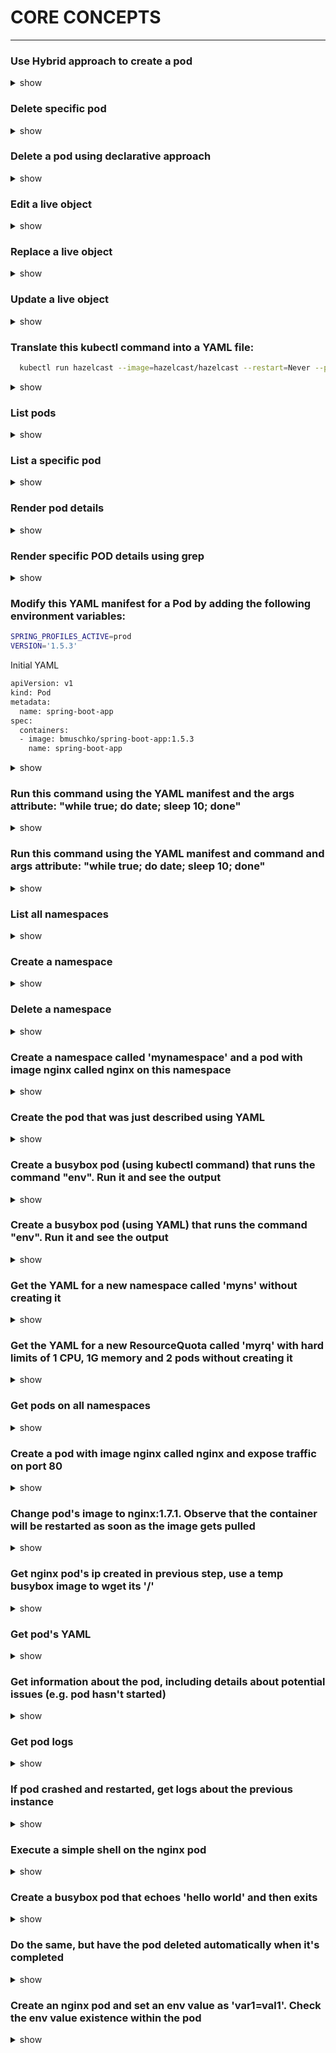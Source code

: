 # CORE CONCEPTS
-------------------

  <p>
</details>

### Use Hybrid approach to create a pod 
<details><summary>show</summary>
  <p>
    
  ```bash
  kubectl run frontend --image=nginx --restart=Never --port=80 \
  -o yaml --dry-run=client > pod.yaml
  ```
    
  ```bash
  kubectl create -f pod.yaml
  ```
    
  </p>
</details>


### Delete specific pod
<details><summary>show</summary>
  <p>
    
  ```bash
  kubectl delete pod frontend
  ```
  </p>
</details>

### Delete a pod using declarative approach
<details><summary>show</summary>
  <p>
    
  ```bash
  kubectl delete -f pod.yaml
  ```
    
  </p>
</details>

### Edit a live object
<details><summary>show</summary>
  <p>
    
  ```bash
  kubectl edit pod frontend
  ```
    
  </p>
</details>

### Replace a live object
<details><summary>show</summary>
  <p>
    
  ```bash
  kubectl replace -f pod.yaml
  ```
    
  </p>
</details>

### Update a live object
<details><summary>show</summary>
  <p>
    
  ```bash
  kubectl apply -f pod.yaml
  ```
    
  </p>
</details>

### Translate this kubectl command into a YAML file:
<p>
  
```bash
  kubectl run hazelcast --image=hazelcast/hazelcast --restart=Never --port=5701 --env="DNS_DOMAIN=cluster" --labels="app=hazelcast,env=prod"
```
  
</p>
<details><summary>show</summary>
  <p>
    
  ```bash
  apiVersion: v1
  kind: Pod
  metadata:
  name: hazelcast
  labels:
    app: hazelcast
    env: prod
  spec:
  containers:
  - env:
    - name: DNS_DOMAIN
      value: cluster
  image: hazelcast/hazelcast
  name: hazelcast
  ports:
  - containerPort: 5701
  restartPolicy: Never
  ```
    
  </p>
</details>

### List pods
<details><summary>show</summary>
  <p>
    
  ```bash
  kubectl get pods
  ```
    
  </p>
</details>

### List a specific pod
<details><summary>show</summary>
  <p>
    
  ```bash
  kubectl get pods hazelcast
  ```
    
  </p>
</details>

### Render pod details
<details><summary>show</summary>
  <p>
    
  ```bash
  kubectl describe pods hazelcast
  ```
    
  </p>
</details>

### Render specific POD details using grep
<details><summary>show</summary>
  <p>
    
  ```bash
  kubectl describe pods hazelcast | grep Image:
  ```
    
  </p>
</details>

### Modify this YAML manifest for a Pod by adding the following environment variables:

```bash
SPRING_PROFILES_ACTIVE=prod
VERSION='1.5.3'
```

Initial YAML

```bash
apiVersion: v1
kind: Pod
metadata:
  name: spring-boot-app
spec:
  containers:
  - image: bmuschko/spring-boot-app:1.5.3
    name: spring-boot-app
```

<details><summary>show</summary>
  
  <p>
    
  ```bash
  apiVersion: v1
  kind: Pod
  metadata:
    name: spring-boot-app
  spec:
    containers:
    - image: bmuschko/spring-boot-app:1.5.3
      name: spring-boot-app
      env:
      - name: SPRING_PROFILES_ACTIVE
        value: prod
      - name: VERSION
        value: '1.5.3'
  ```
  </p>
  
</details>

### Run this command using the YAML manifest and the args attribute: "while true; do date; sleep 10; done"
<details><summary>show</summary>
  <p>
    
  ```bash
  apiVersion: v1
  kind: Pod
  metadata:
    name: mypod
  spec:
    containers:
    - args:
    - /bin/sh
    - -c
    - while true; do date; sleep 10; done
    image: busybox
    name: mypod
  restartPolicy: Never
  ```
    
  </p>
</details>

### Run this command using the YAML manifest and command and args attribute: "while true; do date; sleep 10; done"
<details><summary>show</summary>
  <p>
    
  ```bash
  apiVersion: v1
  kind: Pod
  metadata:
    name: mypod
  spec:
    containers:
    - command: ["/bin/sh"]
    args: ["-c", "while true; do date; sleep 10; done"]
    image: busybox
    name: mypod
  restartPolicy: Never
  ```
  To validate
  ```bash
  kubectl create -f pod.yaml
  kubectl logs mypod -f
  ```
    
  </p>
</details>

### List all namespaces
<details><summary>show</summary>
  <p>
    
  ```bash
  kubectl get namespaces
  ```
    
  </p>
</details>

### Create a namespace
<details><summary>show</summary>
  <p>
    
  ```bash
  kubectl create namespace code-red
  ```
    
  </p>
</details>

### Delete a namespace
<details><summary>show</summary>
  <p>
    
  ```bash
  kubectl delete namespace code-red
  ```
    
  </p>
</details>

### Create a namespace called 'mynamespace' and a pod with image nginx called nginx on this namespace
<details><summary>show</summary>
  <p>
    
  ```bash
  kubectl create namespace mynamespace
  kubectl run nginx --image=nginx --restart=Never -n mynamespace
  ```
    
  </p>
</details>

### Create the pod that was just described using YAML
<details><summary>show</summary>
  <p>
    
  Easily generate YAML with:
  ```bash
  kubectl run nginx --image=nginx --restart=Never --dry-run=client -n mynamespace -o yaml > pod.yaml
  ```

  ```bash
  cat pod.yaml
  ```
  ```yaml
  apiVersion: v1
  kind: Pod
  metadata:
    creationTimestamp: null
    labels:
      run: nginx
    name: nginx
    namespace: mynamespace
  spec:
    containers:
    - image: nginx
      imagePullPolicy: IfNotPresent
      name: nginx
      resources: {}
    dnsPolicy: ClusterFirst
    restartPolicy: Never
  status: {}
  ```

  ```bash
  kubectl create -f pod.yaml
  ```
    
  Alternatively, you can run in one line
    
  ```bash
  kubectl run nginx --image=nginx --restart=Never --dry-run=client -o yaml | kubectl create -n mynamespace -f -
  ```
    
  </p>
</details>

### Create a busybox pod (using kubectl command) that runs the command "env". Run it and see the output
<details><summary>show</summary>
  <p>
    
  ```bash
  kubectl run busybox --image=busybox --command --restart=Never -it --rm -- env # -it will help in seeing the output, --rm will immediately delete the pod after it exits
  # or, just run it without -it
  kubectl run busybox --image=busybox --command --restart=Never -- env
  # and then, check its logs
  kubectl logs busybox
  ```
  </p>
</details>

### Create a busybox pod (using YAML) that runs the command "env". Run it and see the output
<details><summary>show</summary>
<p>
  
```bash
# create a  YAML template with this command
kubectl run busybox --image=busybox --restart=Never --dry-run=client -o yaml --command -- env > envpod.yaml
# see it
cat envpod.yaml
```

```YAML
apiVersion: v1
kind: Pod
metadata:
  creationTimestamp: null
  labels:
    run: busybox
  name: busybox
spec:
  containers:
  - command:
    - env
    image: busybox
    name: busybox
    resources: {}
  dnsPolicy: ClusterFirst
  restartPolicy: Never
status: {}
```

```bash
# apply it and then see the logs
kubectl apply -f envpod.yaml
kubectl logs busybox
```
</p>
</details>

### Get the YAML for a new namespace called 'myns' without creating it
<details><summary>show</summary>
  <p>
  
  ```bash
  kubectl create namespace myns -o yaml --dry-run=client
  ```
  
  </p>
</details>

### Get the YAML for a new ResourceQuota called 'myrq' with hard limits of 1 CPU, 1G memory and 2 pods without creating it
<details><summary>show</summary>
  <p>
  
  ```bash
  kubectl create quota myrq --hard=cpu=1,memory=1G,pods=2 --dry-run=client -o yaml
  ```
  
  </p>
</details>

### Get pods on all namespaces
<details><summary>show</summary>
  <p>
  
  ```bash
  kubectl get po --all-namespaces
  ```
  
  Alternatively 

  ```bash
  kubectl get po -A
  ```
  
  </p>
</details>

### Create a pod with image nginx called nginx and expose traffic on port 80
<details><summary>show</summary>
  <p>
  
  ```bash
  kubectl run nginx --image=nginx --restart=Never --port=80
  ```
  
  </p>
</details>

### Change pod's image to nginx:1.7.1. Observe that the container will be restarted as soon as the image gets pulled
<details><summary>show</summary>
<p>

*Note*: The `RESTARTS` column should contain 0 initially (ideally - it could be any number)

```bash
# kubectl set image POD/POD_NAME CONTAINER_NAME=IMAGE_NAME:TAG
kubectl set image pod/nginx nginx=nginx:1.7.1
kubectl describe po nginx # you will see an event 'Container will be killed and recreated'
kubectl get po nginx -w # watch it
```

*Note*: some time after changing the image, you should see that the value in the `RESTARTS` column has been increased by 1, because the container has been restarted, as stated in the events shown at the bottom of the `kubectl describe pod` command:

```
Events:
  Type    Reason     Age                  From               Message
  ----    ------     ----                 ----               -------
[...]
  Normal  Killing    100s                 kubelet, node3     Container pod1 definition changed, will be restarted
  Normal  Pulling    100s                 kubelet, node3     Pulling image "nginx:1.7.1"
  Normal  Pulled     41s                  kubelet, node3     Successfully pulled image "nginx:1.7.1"
  Normal  Created    36s (x2 over 9m43s)  kubelet, node3     Created container pod1
  Normal  Started    36s (x2 over 9m43s)  kubelet, node3     Started container pod1
```

*Note*: you can check pod's image by running

```bash
kubectl get po nginx -o jsonpath='{.spec.containers[].image}{"\n"}'
```

</p>
</details>

### Get nginx pod's ip created in previous step, use a temp busybox image to wget its '/'
<details><summary>show</summary>
<p>

```bash
kubectl get po -o wide # get the IP, will be something like '10.1.1.131'
# create a temp busybox pod
kubectl run busybox --image=busybox --rm -it --restart=Never -- wget -O- 10.1.1.131:80
```

Alternatively you can also try a more advanced option:

```bash
# Get IP of the nginx pod
NGINX_IP=$(kubectl get pod nginx -o jsonpath='{.status.podIP}')
# create a temp busybox pod
kubectl run busybox --image=busybox --env="NGINX_IP=$NGINX_IP" --rm -it --restart=Never -- sh -c 'wget -O- $NGINX_IP:80'
``` 

Or just in one line:

```bash
kubectl run busybox --image=busybox --rm -it --restart=Never -- wget -O- $(kubectl get pod nginx -o jsonpath='{.status.podIP}:{.spec.containers[0].ports[0].containerPort}')
```

</p>
</details>

### Get pod's YAML
<details><summary>show</summary>
  <p>
  
  ```bash
  kubectl get po nginx -o yaml
  # or
  kubectl get po nginx -oyaml
  # or
  kubectl get po nginx --output yaml
  # or
  kubectl get po nginx --output=yaml
  ```
  
  </p>
</details>

### Get information about the pod, including details about potential issues (e.g. pod hasn't started)
<details><summary>show</summary>
  <p>
  
  ```bash
  kubectl describe po nginx
  ```
  
  </p>
</details>

### Get pod logs
<details><summary>show</summary>
  <p>
  
  ```bash
  kubectl logs nginx
  ```
  
  </p>
</details>

### If pod crashed and restarted, get logs about the previous instance
<details><summary>show</summary>
  <p>
  
  ```bash
  kubectl logs nginx -p
  # or
  kubectl logs nginx --previous
  ```
  
  </p>
</details>

### Execute a simple shell on the nginx pod
<details><summary>show</summary>
  <p>
  
  ```bash
  kubectl exec -it nginx -- /bin/sh
  ```
  
  </p>
</details>

### Create a busybox pod that echoes 'hello world' and then exits
<details><summary>show</summary>
  <p>
  
  ```bash
  kubectl run busybox --image=busybox -it --restart=Never -- echo 'hello world'
  # or
  kubectl run busybox --image=busybox -it --restart=Never -- /bin/sh -c 'echo hello world'
  ```
  
  </p>
</details>

### Do the same, but have the pod deleted automatically when it's completed
<details><summary>show</summary>
  <p>
  
  ```bash
  kubectl run busybox --image=busybox -it --rm --restart=Never -- /bin/sh -c 'echo hello world'
  kubectl get po # nowhere to be found :)
  ```
  
  </p>
</details>

### Create an nginx pod and set an env value as 'var1=val1'. Check the env value existence within the pod
<details><summary>show</summary>
<p>

```bash
kubectl run nginx --image=nginx --restart=Never --env=var1=val1
# then
kubectl exec -it nginx -- env
# or
kubectl exec -it nginx -- sh -c 'echo $var1'
# or
kubectl describe po nginx | grep val1
# or
kubectl run nginx --restart=Never --image=nginx --env=var1=val1 -it --rm -- env
```

</p>
</details>
